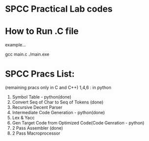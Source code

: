 # SPCC Practical Lab codes

# How to Run .C file

example...


gcc main.c
./main.exe



# SPCC Pracs List:

(remaining pracs only in C and C++)
1,4,6 : in python

1. Symbol Table - python(done)
2. Convert Seq of Char to Seq of Tokens (done)
3. Recursive Decent Parser 
4. Intermediate Code Generation - python(done)
5. Lex & Yacc 
6. Gen Target Code from Optimized Code(Code Genration - python) 
7. 2 Pass Assembler (done)
8. 2 Pass Macroprocessor

